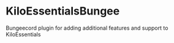 # KiloEssentialsBungee
 Bungeecord plugin for adding additional features and support to KiloEssentials
